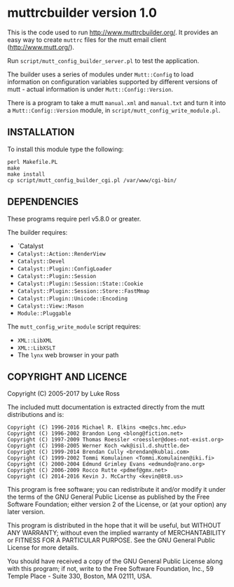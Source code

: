muttrcbuilder version 1.0
=========================

This is the code used to run <http://www.muttrcbuilder.org/>. It provides an
easy way to create `muttrc` files for the mutt email client
(<http://www.mutt.org/>).

Run `script/mutt_config_builder_server.pl` to test the application.

The builder uses a series of modules under `Mutt::Config` to load information
on configuration variables supported by different versions of mutt - actual
information is under `Mutt::Config::Version`.

There is a program to take a mutt `manual.xml` and `manual.txt` and turn it
into a `Mutt::Config::Version` module, in
`script/mutt_config_write_module.pl`.

INSTALLATION
------------

To install this module type the following:

    perl Makefile.PL
    make
    make install
    cp script/mutt_config_builder_cgi.pl /var/www/cgi-bin/

DEPENDENCIES
------------

These programs require perl v5.8.0 or greater.

The builder requires:

* `Catalyst
* `Catalyst::Action::RenderView`
* `Catalyst::Devel`
* `Catalyst::Plugin::ConfigLoader`
* `Catalyst::Plugin::Session`
* `Catalyst::Plugin::Session::State::Cookie`
* `Catalyst::Plugin::Session::Store::FastMmap`
* `Catalyst::Plugin::Unicode::Encoding`
* `Catalyst::View::Mason`
* `Module::Pluggable`

The `mutt_config_write_module` script requires:

* `XML::LibXML`
* `XML::LibXSLT`
* The `lynx` web browser in your path

COPYRIGHT AND LICENCE
---------------------

Copyright (C) 2005-2017 by Luke Ross

The included mutt documentation is extracted directly from the mutt
distributions and is:

    Copyright (C) 1996-2016 Michael R. Elkins <me@cs.hmc.edu>
    Copyright (C) 1996-2002 Brandon Long <blong@fiction.net>
    Copyright (C) 1997-2009 Thomas Roessler <roessler@does-not-exist.org>
    Copyright (C) 1998-2005 Werner Koch <wk@isil.d.shuttle.de>
    Copyright (C) 1999-2014 Brendan Cully <brendan@kublai.com>
    Copyright (C) 1999-2002 Tommi Komulainen <Tommi.Komulainen@iki.fi>
    Copyright (C) 2000-2004 Edmund Grimley Evans <edmundo@rano.org>
    Copyright (C) 2006-2009 Rocco Rutte <pdmef@gmx.net>
    Copyright (C) 2014-2016 Kevin J. McCarthy <kevin@8t8.us>

This program is free software; you can redistribute it and/or modify
it under the terms of the GNU General Public License as published by
the Free Software Foundation; either version 2 of the License, or
(at your option) any later version.

This program is distributed in the hope that it will be useful,
but WITHOUT ANY WARRANTY; without even the implied warranty of
MERCHANTABILITY or FITNESS FOR A PARTICULAR PURPOSE.  See the
GNU General Public License for more details.

You should have received a copy of the GNU General Public License
along with this program; if not, write to the Free Software
Foundation, Inc., 59 Temple Place - Suite 330, Boston, MA  02111, USA.
